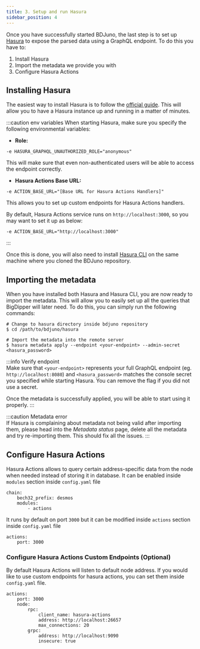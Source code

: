 ```yaml
---
title: 3. Setup and run Hasura
sidebar_position: 4
---
```


Once you have successfully started BDJuno, the last step is to set up [Hasura](https://hasura.io/) to expose the parsed data using a GraphQL endpoint. To do this you have to:

1. Install Hasura
2. Import the metadata we provide you with
3. Configure Hasura Actions 

## Installing Hasura
The easiest way to install Hasura is to follow the [official guide](https://hasura.io/docs/latest/graphql/core/getting-started/docker-simple.html). This will allow you to have a Hasura instance up and running in a matter of minutes.

:::caution env variables
When starting Hasura, make sure you specify the following environmental variables:
- __Role:__
```
-e HASURA_GRAPHQL_UNAUTHORIZED_ROLE="anonymous"
```
This will make sure that even non-authenticated users will be able to access the endpoint correctly.

- __Hasura Actions Base URL:__
```
-e ACTION_BASE_URL="[Base URL for Hasura Actions Handlers]"
```
This allows you to set up custom endpoints for Hasura Actions handlers. 

By default, Hasura Actions service runs on `http://localhost:3000`, so you may want to set it up as below: 
```
-e ACTION_BASE_URL="http://localhost:3000"
```

:::

Once this is done, you will also need to install [Hasura CLI](https://hasura.io/docs/latest/graphql/core/hasura-cli/install-hasura-cli.html#install-hasura-cli) on the same machine where you cloned the BDJuno repository.

## Importing the metadata
When you have installed both Hasura and Hasura CLI, you are now ready to import the metadata. This will allow you to easily set up all the queries that BigDipper will later need. To do this, you can simply run the following commands:

```shell
# Change to hasura directory inside bdjuno repository
$ cd /path/to/bdjuno/hasura

# Import the metadata into the remote server
$ hasura metadata apply --endpoint <your-endpoint> --admin-secret <hasura_password>
```

:::info Verify endpoint  
Make sure that `<your-endpoint>` represents your full GraphQL endpoint (eg. `http://localhost:8080`) and `<hasura_password>` matches the console secret you specified while starting Hasura. You can remove the flag if you did not use a secret.

Once the metadata is successfully applied, you will be able to start using it properly.
:::

:::caution Metadata error    
If Hasura is complaining about metadata not being valid after importing them, please head into the _Metadata status_ page, delete all the metadata and try re-importing them. This should fix all the issues.
:::

## Configure Hasura Actions
Hasura Actions allows to query certain address-specific data from the node when needed instead of storing it in database. It can be enabled inside `modules` section inside `config.yaml` file
```
chain:
    bech32_prefix: desmos
    modules:
        - actions
```
It runs by default on port `3000` but it can be modified inside `actions` section inside `config.yaml` file
```
actions:
    port: 3000
```

### Configure Hasura Actions Custom Endpoints (Optional)
By default Hasura Actions will listen to default node address. If you would like to use custom endpoints for hasura actions, you can set them inside `config.yaml` file.
```
actions:
    port: 3000
    node:
        rpc:
            client_name: hasura-actions
            address: http://localhost:26657
            max_connections: 20
        grpc:
            address: http://localhost:9090
            insecure: true
```